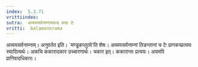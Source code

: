 ```yaml
---
index:  5.3.71
vrittiindex: 
sutra:  अव्ययसर्वनाम्नामकच् प्राक् टेः
vritti:  balamanorama 
---
```


अव्ययसर्वनाम्नाम्। अनुवर्तत इति। `मण्डूकप्लुत्ये'ति शेषः। अव्ययसर्वनाम्नां तिङन्तानां च टेः प्रागकच्प्रत्ययः स्यादित्यर्थः। अकचि ककारादकार उच्चारणार्थः। चकार इत्। ककारान्तः प्रत्ययः। अयमपि प्रागिवादधिकारः। 

